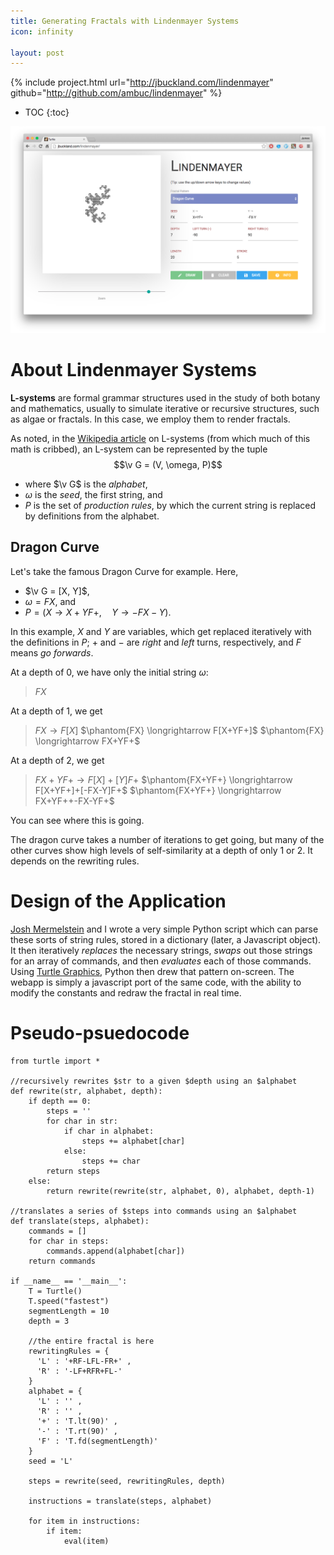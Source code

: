 ```yaml
---
title: Generating Fractals with Lindenmayer Systems
icon: infinity

layout: post
---
```


{% include project.html 
   url="http://jbuckland.com/lindenmayer"
   github="http://github.com/ambuc/lindenmayer" %}

* TOC
{:toc}

![1](/assets/images/lindenmayer/thumbnail.png)

# About Lindenmayer Systems

**L-systems** are formal grammar structures used in the study of both botany and
mathematics, usually to simulate iterative or recursive structures, such as
algae or fractals. In this case, we employ them to render fractals.

As noted, in the [Wikipedia article](https://en.wikipedia.org/wiki/L-system) on
L-systems (from which much of this math is cribbed), an L-system can be
represented by the tuple $$\v G = (V, \omega, P)$$

- where $\v G$ is the _alphabet_,
- $\omega$ is the _seed_, the first string, and
- $P$ is the set of _production rules_, by which the current string is replaced
  by definitions from the alphabet.

## Dragon Curve

Let's take the famous Dragon Curve for example. Here,

- $\v G = [X, Y]$,
- $\omega = FX$, and
- $P = (X \longrightarrow X+YF+,\quad Y \longrightarrow -FX-Y)$.

In this example, $X$ and $Y$ are variables, which get replaced iteratively with
the definitions in $P$; $+$ and $-$ are _right_ and _left_ turns, respectively,
and $F$ means _go forwards_.

At a depth of 0, we have only the initial string $\omega$:

> $FX$

At a depth of 1, we get

> $FX \longrightarrow F[X]$
> $\phantom{FX} \longrightarrow F[X+YF+]$
> $\phantom{FX} \longrightarrow FX+YF+$

At a depth of 2, we get

> $FX+YF+ \longrightarrow F[X]+[Y]F+$
> $\phantom{FX+YF+} \longrightarrow F[X+YF+]+[-FX-Y]F+$
> $\phantom{FX+YF+} \longrightarrow FX+YF++-FX-YF+$

You can see where this is going.

The dragon curve takes a number of iterations to get going, but many of the
other curves show high levels of self-similarity at a depth of only 1 or 2. It
depends on the rewriting rules.

# Design of the Application

[Josh Mermelstein](https://github.com/JoshMermel) and I wrote a very simple
Python script which can parse these sorts of string rules, stored in a
dictionary (later, a Javascript object). It then iteratively *replaces* the
necessary strings, *swaps* out those strings for an array of commands, and then
*evaluates* each of those commands. Using [Turtle
Graphics](https://en.wikipedia.org/wiki/Turtle_graphics), Python then drew that
pattern on-screen. The webapp is simply a javascript port of the same code, with
the ability to modify the constants and redraw the fractal in real time.

# Pseudo-psuedocode
```
from turtle import *

//recursively rewrites $str to a given $depth using an $alphabet
def rewrite(str, alphabet, depth):
    if depth == 0:
        steps = ''
        for char in str:
            if char in alphabet:
                steps += alphabet[char]
            else:
                steps += char
        return steps
    else:
        return rewrite(rewrite(str, alphabet, 0), alphabet, depth-1)

//translates a series of $steps into commands using an $alphabet
def translate(steps, alphabet):
    commands = []
    for char in steps:
        commands.append(alphabet[char])
    return commands

if __name__ == '__main__':
    T = Turtle()
    T.speed("fastest")
    segmentLength = 10
    depth = 3

    //the entire fractal is here
    rewritingRules = {
      'L' : '+RF-LFL-FR+' ,
      'R' : '-LF+RFR+FL-'
    }
    alphabet = {
      'L' : '' ,
      'R' : '' ,
      '+' : 'T.lt(90)' ,
      '-' : 'T.rt(90)' ,
      'F' : 'T.fd(segmentLength)'
    }
    seed = 'L'

    steps = rewrite(seed, rewritingRules, depth)

    instructions = translate(steps, alphabet)

    for item in instructions:
        if item:
            eval(item)
```


